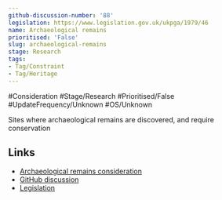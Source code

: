 ```yaml
---
github-discussion-number: '88'
legislation: https://www.legislation.gov.uk/ukpga/1979/46
name: Archaeological remains
prioritised: 'False'
slug: archaeological-remains
stage: Research
tags:
- Tag/Constraint
- Tag/Heritage
---
```


#Consideration #Stage/Research #Prioritised/False #UpdateFrequency/Unknown #OS/Unknown

Sites where archaeological remains are discovered, and require conservation

## Links

* [Archaeological remains consideration](https://design.planning.data.gov.uk/planning-consideration/archaeological-remains)
* [GitHub discussion](https://github.com/digital-land/data-standards-backlog/discussions/88)
* [Legislation](https://www.legislation.gov.uk/ukpga/1979/46)